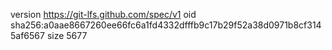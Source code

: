 version https://git-lfs.github.com/spec/v1
oid sha256:a0aae8667260ee66fc6a1fd4332dfffb9c17b29f52a38d0971b8cf3145af6567
size 5677
